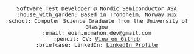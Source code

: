 <p align="center">
  <br>
  <br>
   
  <samp>
    Software Test Developer @ Nordic Semiconductor ASA<br>
    :house_with_garden: Based in Trondheim, Norway 🇳🇴<br>
    :school: Computer Science Graduate from the University of Glasgow<br>
    :email:	eoin.mcmahon.dev@gmail.com <br>
    :pencil: CV: <a href="https://github.com/Eoin-McMahon/Eoin-McMahon/blob/master/Eoin_McMahon_s_CV-2.pdf">View on Github</a> <br>
    :briefcase: LinkedIn:  <a href="https://www.linkedin.com/in/eoin-mcmahon478/">LinkedIn Profile</a> <br><br><br>
    </samp>
  <!--<img align='center' src="https://github-readme-stats.vercel.app/api?username=Eoin-McMahon">-->
</p>
